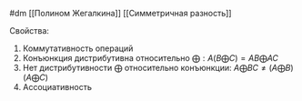 #dm 
[[Полином Жегалкина]]
[[Симметричная разность]]

Свойства:
1. Коммутативность операций
2. Конъюнкция дистрибутивна относительно $\bigoplus: A(B\bigoplus C) = AB \bigoplus AC$
3. Нет дистрибутивности $\bigoplus$ относительно конъюнкции: $A \bigoplus BC \neq (A \bigoplus B)(A \bigoplus C)$
4. Ассоциативность